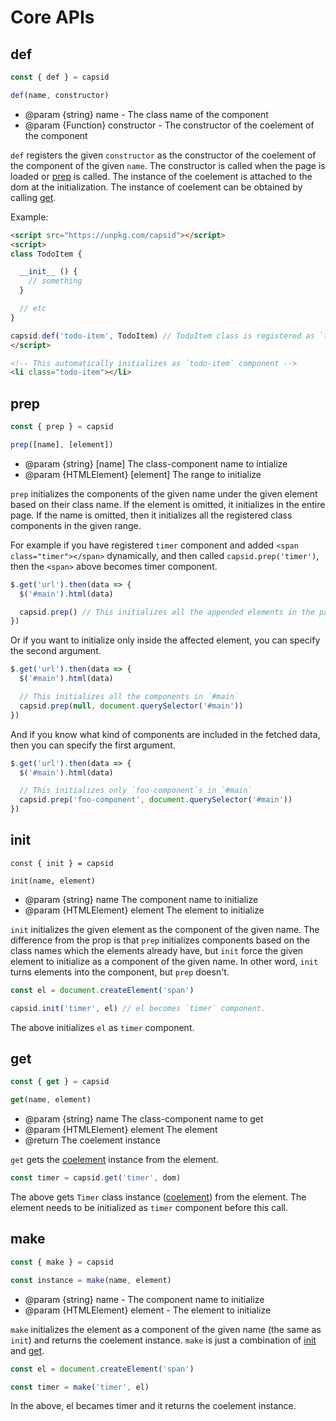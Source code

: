 # Core APIs

## def

```js
const { def } = capsid

def(name, constructor)
```

- @param {string} name - The class name of the component
- @param {Function} constructor - The constructor of the coelement of the component

`def` registers the given `constructor` as the constructor of the coelement of the component of the given `name`. The constructor is called when the page is loaded or [prep](#prep) is called. The instance of the coelement is attached to the dom at the initialization. The instance of coelement can be obtained by calling [get](#get).

Example:

```html
<script src="https://unpkg.com/capsid"></script>
<script>
class TodoItem {

  __init__ () {
    // something
  }

  // etc
}

capsid.def('todo-item', TodoItem) // TodoItem class is registered as `todo-item` component
</script>

<!-- This automatically initializes as `todo-item` component -->
<li class="todo-item"></li>
```

## prep

```js
const { prep } = capsid

prep([name], [element])
```

- @param {string} [name] The class-component name to intialize
- @param {HTMLElement} [element] The range to initialize

`prep` initializes the components of the given name under the given element based on their class name. If the element is omitted, it initializes in the entire page. If the name is omitted, then it initializes all the registered class components in the given range.

For example if you have registered `timer` component and added `<span class="timer"></span>` dynamically, and then called `capsid.prep('timer')`, then the `<span>` above becomes timer component.

```js
$.get('url').then(data => {
  $('#main').html(data)

  capsid.prep() // This initializes all the appended elements in the page.
})
```

Or if you want to initialize only inside the affected element, you can specify the second argument.

```js
$.get('url').then(data => {
  $('#main').html(data)

  // This initializes all the components in `#main`
  capsid.prep(null, document.querySelector('#main'))
})
```

And if you know what kind of components are included in the fetched data, then you can specify the first argument.

```js
$.get('url').then(data => {
  $('#main').html(data)

  // This initializes only `foo-component`s in `#main`
  capsid.prep('foo-component', document.querySelector('#main'))
})
```

## init

```
const { init } = capsid

init(name, element)
```

- @param {string} name The component name to initialize
- @param {HTMLElement} element The element to initialize

`init` initializes the given element as the component of the given name. The difference from the prop is that `prep` initializes components based on the class names which the elements already have, but `init` force the given element to initialize as a component of the given name. In other word, `init` turns elements into the component, but `prep` doesn't.

```js
const el = document.createElement('span')

capsid.init('timer', el) // el becomes `timer` component.
```

The above initializes `el` as `timer` component.

## get

```js
const { get } = capsid

get(name, element)
```

- @param {string} name The class-component name to get
- @param {HTMLElement} element The element
- @return The coelement instance

`get` gets the [coelement][coelement] instance from the element.

```js
const timer = capsid.get('timer', dom)
```

The above gets `Timer` class instance ([coelement][coelement]) from the element. The element needs to be initialized as `timer` component before this call.

## make

```js
const { make } = capsid

const instance = make(name, element)
```

- @param {string} name - The component name to initialize
- @param {HTMLElement} element - The element to initialize

`make` initializes the element as a component of the given name (the same as `init`) and returns the coelement instance. `make` is just a combination of [init](#init) and [get](#get).

```js
const el = document.createElement('span')

const timer = make('timer', el)
```

In the above, el becames timer and it returns the coelement instance.

[coelement]: ../guides/component.md
